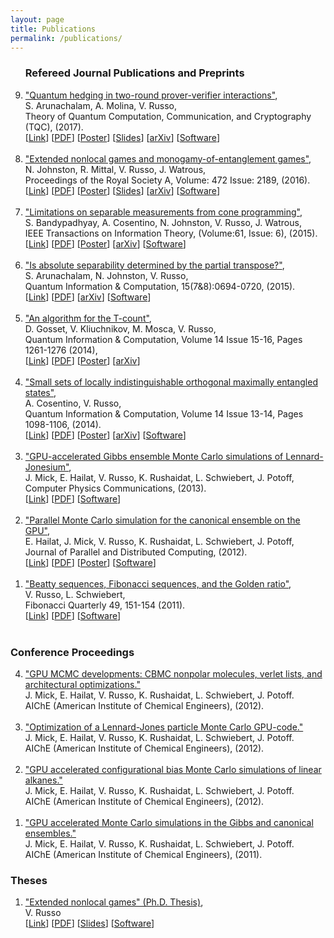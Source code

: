 ```yaml
---
layout: page
title: Publications
permalink: /publications/
---
```


<script>
  (function(i,s,o,g,r,a,m){i['GoogleAnalyticsObject']=r;i[r]=i[r]||function(){
  (i[r].q=i[r].q||[]).push(arguments)},i[r].l=1*new Date();a=s.createElement(o),
  m=s.getElementsByTagName(o)[0];a.async=1;a.src=g;m.parentNode.insertBefore(a,m)
  })(window,document,'script','//www.google-analytics.com/analytics.js','ga');

  ga('create', 'UA-59145213-1', 'auto');
  ga('send', 'pageview');

</script>

<OL reversed>

<!--

-->

<h3>Refereed Journal Publications and Preprints</h3>

<!--


<LI>
<A HREF="#">"Extended nonlocal games from quantum-classical games"</A>, <br> 
V. Russo, J. Watrous <br>
arXiv preprint:, (2016). <br> 
[<A HREF="/pdf/hedging_bets.pdf">PDF</A>]
[<A HREF="/pdf/infinite_entanglement_slides.pdf">Slides</A>]
[<A HREF="#">arXiv</A>]
</LI>
-->

<LI>
<A HREF="http://arxiv.org/pdf/1310.7954v3.pdf">"Quantum hedging in two-round prover-verifier interactions"</A>, <br> 
S. Arunachalam, A. Molina, V. Russo, <br>
Theory of Quantum Computation, Communication, and Cryptography (TQC), (2017). <br> 
[<A HREF="http://tqc2017.lip6.fr/program.html">Link</A>]
[<A HREF="/pdf/hedging_bets.pdf">PDF</A>]
[<A HREF="/pdf/hedging_bets_poster.pdf">Poster</A>]
[<A HREF="/pdf/hedging_bets_slides.pdf">Slides</A>]
[<A HREF="http://arxiv.org/abs/1310.7954">arXiv</A>]
[<A HREF="https://github.com/vprusso/quantum-hedging">Software</A>]
</LI>
<BR>

<LI> 
<A HREF="http://arxiv.org/pdf/1510.02083v2.pdf">"Extended nonlocal games and monogamy-of-entanglement games"</A>,<br> 
N. Johnston, R. Mittal, V. Russo, J. Watrous, <br>
Proceedings of the Royal Society A, Volume: 472 Issue: 2189, (2016). <br> 
[<A HREF="http://rspa.royalsocietypublishing.org/content/472/2189/20160003.abstract">Link</A>]
[<A HREF="/pdf/extended_nonlocal.pdf">PDF</A>]
[<A HREF="/pdf/extended_nonlocal_poster.pdf">Poster</A>]
[<A HREF="/pdf/enlg_moe_slides.pdf">Slides</A>]
[<A HREF="http://arxiv.org/abs/1510.02083">arXiv</A>]
[<A HREF="https://github.com/vprusso/monogamy-of-entanglement-games">Software</A>]
</LI>
<BR>

<LI>
<A HREF="http://arxiv.org/pdf/1408.6981v1.pdf">"Limitations on separable measurements from cone programming"</A>, <br>
S. Bandypadhyay, A. Cosentino, N. Johnston, V. Russo, J. Watrous, <br>
IEEE Transactions on Information Theory, (Volume:61, Issue: 6), (2015). <br> 
[<A HREF="http://ieeexplore.ieee.org/xpl/login.jsp?tp=&arnumber=7086052&url=http%3A%2F%2Fieeexplore.ieee.org%2Fiel7%2F18%2F7109216%2F07086052.pdf%3Farnumber%3D7086052">Link</A>]
[<A HREF="/pdf/limitations_cone.pdf">PDF</A>]
[<A HREF="/pdf/limitations_cone_poster.pdf">Poster</A>]
[<A HREF="http://arxiv.org/abs/1408.6981">arXiv</A>]
[<A HREF="http://www.qetlab.com/List_of_functions#Distinguishing_objects">Software</A>]
</LI>
<BR>

<LI>
<A HREF="http://arxiv.org/pdf/1405.5853v3.pdf">"Is absolute separability determined by the partial transpose?"</A>, <br>
S. Arunachalam, N. Johnston, V. Russo, <br>
Quantum Information & Computation, 15(7&8):0694-0720, (2015).<br> 
[<A HREF="http://www.rintonpress.com/xxqic15/qic-15-78/0694-0720.pdf">Link</A>]
[<A HREF="/pdf/absolute_separability.pdf">PDF</A>]
[<A HREF="http://arxiv.org/abs/1405.5853">arXiv</A>]
[<A HREF="https://github.com/vprusso/separable-from-spectrum">Software</A>]
</LI>
<BR>

<LI>
<A HREF="http://arxiv.org/pdf/1308.4134v1.pdf">"An algorithm for the T-count"</A>, <br>
D. Gosset, V. Kliuchnikov, M. Mosca, V. Russo, <br>
Quantum Information & Computation, Volume 14 Issue 15-16, Pages 1261-1276 (2014),<br> 
[<A HREF="http://dl.acm.org/citation.cfm?id=2685180">Link</A>]
[<A HREF="/pdf/t_count.pdf">PDF</A>]
[<A HREF="/pdf/t_count_poster.pdf">Poster</A>]
[<A HREF="http://arxiv.org/abs/1308.4134">arXiv</A>]
</LI>
<BR>

<LI>
<A HREF="http://arxiv.org/pdf/1307.3232v2.pdf">"Small sets of locally indistinguishable orthogonal maximally entangled states"</A>, <br>
A. Cosentino, V. Russo, <br>
Quantum Information & Computation, Volume 14 Issue 13-14, Pages 1098-1106, (2014).<br> 
[<A HREF="http://dl.acm.org/citation.cfm?id=2685167">Link</A>]
[<A HREF="/pdf/small_sets.pdf">PDF</A>]
[<A HREF="/pdf/small_sets_poster.pdf">Poster</A>]
[<A HREF="http://arxiv.org/abs/1307.3232">arXiv</A>]
[<A HREF="https://bitbucket.org/acosenti/ppt-sdp-paper">Software</A>]
</LI>
<BR>

<LI>
<A HREF="/pdf/lennard_jonesium.pdf">"GPU-accelerated Gibbs ensemble Monte Carlo simulations of Lennard-Jonesium"</A>, <br>
J. Mick, E. Hailat, V. Russo, K. Rushaidat, L. Schwiebert, J. Potoff, <br>
Computer Physics Communications, (2013). <br> 
[<A HREF="http://www.sciencedirect.com/science/article/pii/S0010465513002270#">Link</A>]
[<A HREF="/pdf/lennard_jonesium.pdf">PDF</A>]
[<A HREF="http://gomc.eng.wayne.edu/">Software</A>]
</LI>
<BR>

<LI>
<A HREF="/pdf/gpu_parallel.pdf">"Parallel Monte Carlo simulation for the canonical ensemble on the GPU"</A>,<br> 
E. Hailat, J. Mick, V. Russo, K. Rushaidat, L. Schwiebert, J. Potoff, <br>
Journal of Parallel and Distributed Computing, (2012). <br> 
[<A HREF="http://www.tandfonline.com/doi/abs/10.1080/17445760.2013.833617#.ViTy5n6rRQI">Link</A>]
[<A HREF="/pdf/gpu_parallel.pdf">PDF</A>]
[<A HREF="/pdf/gpu_parallel_poster.pdf">Poster</A>]
[<A HREF="http://gomc.eng.wayne.edu/">Software</A>]
</LI>
<BR>

<LI>
<A HREF="/pdf/beatty_sequences.pdf">"Beatty sequences, Fibonacci sequences, and the Golden ratio"</A>,<br>
V. Russo, L. Schwiebert, <br>
Fibonacci Quarterly 49, 151-154 (2011). <br> 
[<A HREF="http://www.fq.math.ca/Papers/49-2/RussoSchwiebert.pdf">Link</A>]
[<A HREF="/pdf/beatty_sequences.pdf">PDF</A>]
[<A HREF="https://github.com/vprusso/swappage_problem">Software</A>]
</LI>
<BR>

</OL>

<h3>Conference Proceedings</h3>

<OL reversed>

<LI>
<a href="http://www3.aiche.org/Proceedings/Abstract.aspx?PaperID=284448">"GPU MCMC developments: CBMC nonpolar molecules, verlet lists, and architectural optimizations."</a> <br>
J. Mick, E. Hailat, V. Russo, K. Rushaidat, L. Schwiebert, J. Potoff.<br>
AIChE (American Institute of Chemical Engineers), (2012).
</LI>
<BR>

<LI>
<a href="http://www3.aiche.org/Proceedings/Abstract.aspx?PaperID=283934">"Optimization of a Lennard-Jones particle Monte Carlo GPU-code."</a> <br>
J. Mick, E. Hailat, V. Russo, K. Rushaidat, L. Schwiebert, J. Potoff.<br>
AIChE (American Institute of Chemical Engineers), (2012).
</LI>
<BR>

<LI>
<a href="http://www3.aiche.org/Proceedings/Abstract.aspx?PaperID=283711">"GPU accelerated configurational bias Monte Carlo simulations of linear alkanes."</a> <br>
J. Mick, E. Hailat, V. Russo, K. Rushaidat, L. Schwiebert, J. Potoff.<br>
AIChE (American Institute of Chemical Engineers), (2012).
</LI>
<BR>

<LI>
<a href="http://www3.aiche.org/Proceedings/Abstract.aspx?PaperID=235324">"GPU accelerated Monte Carlo simulations in the Gibbs and canonical ensembles."</a> <br>
J. Mick, E. Hailat, V. Russo, K. Rushaidat, L. Schwiebert, J. Potoff.<br>
AIChE (American Institute of Chemical Engineers), (2011).
</LI>

</OL>


<h3>Theses</h3>

<OL reversed>

<LI>
<A HREF="/pdf/thesis.pdf">"Extended nonlocal games" (Ph.D. Thesis)</A>,<br>
V. Russo <br>
[<A HREF="https://uwspace.uwaterloo.ca/handle/10012/11620">Link</A>]
[<A HREF="/pdf/thesis.pdf">PDF</A>]
[<A HREF="/pdf/defense_slides.pdf">Slides</A>]
[<A HREF="https://github.com/vprusso/phd_thesis">Software</A>]
</LI>

</OL>
